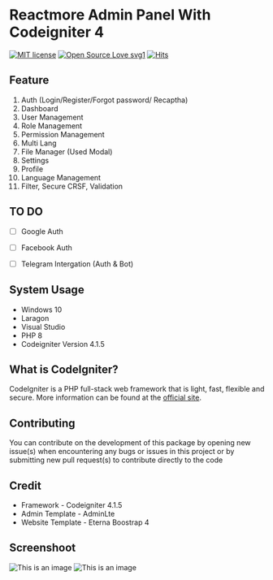 # Reactmore Admin Panel With Codeigniter 4 

[![MIT license](https://img.shields.io/badge/License-MIT-blue.svg)](https://lbesson.mit-license.org/) [![Open Source Love svg1](https://badges.frapsoft.com/os/v1/open-source.svg?v=103)](https://github.com/reactmore/morelab) [![Hits](https://hits.seeyoufarm.com/api/count/incr/badge.svg?url=https%3A%2F%2Fgithub.com%2Freactmore%2Fmorelab&count_bg=%231DC297&title_bg=%23555555&icon=nucleo.svg&icon_color=%23E7E7E7&title=Hits&edge_flat=false)](https://hits.seeyoufarm.com)

## Feature 
1. Auth (Login/Register/Forgot password/ Recaptha)
2. Dashboard
3. User Management
4. Role Management
5. Permission Management
6. Multi Lang
7. File Manager (Used Modal)
8. Settings
9. Profile
10. Language Management
11. Filter, Secure CRSF, Validation

## TO DO
- [ ] Google Auth
- [ ] Facebook Auth
- [ ] Telegram Intergation (Auth & Bot)
  
    
## System Usage
- Windows 10 
- Laragon
- Visual Studio 
- PHP 8 
- Codeigniter Version 4.1.5

## What is CodeIgniter?

CodeIgniter is a PHP full-stack web framework that is light, fast, flexible and secure.
More information can be found at the [official site](http://codeigniter.com).

## Contributing
You can contribute on the development of this package by opening new issue(s) when encountering any bugs or issues in this project or by submitting new pull request(s) to contribute directly to the code

## Credit 
- Framework - Codeigniter 4.1.5
- Admin Template - AdminLte
- Website Template - Eterna Boostrap 4

## Screenshoot
![This is an image](https://i.ibb.co/M1rhXyN/image.png)
![This is an image](https://i.ibb.co/hBCy1FS/image.png)

